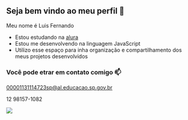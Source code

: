 ## Seja bem vindo ao meu perfil 🖤

Meu nome é Luis Fernando

- Estou estudando na [alura](https://www.alura.com.br)
- Estou me desenvolvendo na linguagem JavaScript
- Utilizo esse espaço para inha organização e compartilhamento dos meus projetos desenvolvidos 
  
### Você pode etrar em contato comigo 📫

00001131114723sp@al.educacao.sp.gov.br

12 98157-1082

![](https://media1.tenor.com/m/X80LhsTgNTAAAAAC/sukuna-gojo.gif)

